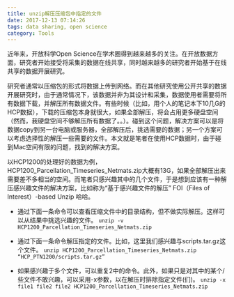 ```yaml
---
title: unzip解压压缩包中指定的文件
date: 2017-12-13 07:14:26
tags: data sharing, open science
category: Tools
---
```

近年来，开放科学Open Science在学术圈得到越来越多的关注。在开放数据方面，研究者开始接受将采集的数据在线共享，同时越来越多的研究者开始基于在线共享的数据开展研究。

研究者通常以压缩包的形式将数据上传到网络。而在其他研究使用公开共享的数据开展研究时，由于通常情况下，该数据并非为其设计和采集，数据使用者需要将所有数据下载，并解压所有数据文件。有些时候（比如，用个人的笔记本下10几G的HCP数据），下载的压缩包本身就很大，如果全部解压，将会占用更多硬盘空间（然而，我硬盘空间不够解压所有数据了。。）。碰到这个问题，解决方案可以是将数据copy到另一台电脑或服务器，全部解压后，挑选需要的数据；另一个方案可以考虑选择性的解压一些需要的文件。本文就是笔者在使用HCP数据时，由于碰到Mac空间有限的问题，找到的解决方案。

以HCP1200的处理好的数据为例，HCP1200_Parcellation_Timeseries_Netmats.zip大概有13G，如果全部解压出来需要差不多相当的空间。而笔者只感兴趣其中的几个文件，于是想到应该有一种解压感兴趣文件的解决方案，比如称为“基于感兴趣文件的解压” FOI（Files of Interest）-based Unzip 哈哈。

- 通过下面一条命令可以查看压缩文件中的目录结构，但不做实际解压。这样可以从结果中挑选兴趣的文件。
`unzip -v HCP1200_Parcellation_Timeseries_Netmats.zip`

- 通过下面一条命令解压指定的文件。比如，这里我们感兴趣与scripts.tar.gz这个文件。
`unzip HCP1200_Parcellation_Timeseries_Netmats.zip “HCP_PTN1200/scripts.tar.gz”`

- 如果感兴趣于多个文件，可以重复2中的命令。此外，如果只是对其中的某个/些文件不敢兴趣，可以采用-x参数，以在解压时排除指定文件(们)。
`unzip -x file1 file2 file2 HCP1200_Parcellation_Timeseries_Netmats.zip`